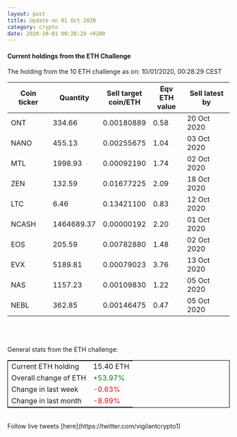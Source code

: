 ```yaml
---
layout: post
title: Update on 01 Oct 2020
category: crypto
date: 2020-10-01 00:28:29 +0200
---
```

<!-- Global site tag (gtag.js) - Google Analytics -->
<script async src="https://www.googletagmanager.com/gtag/js?id=UA-103831149-5"></script>
<script>
  window.dataLayer = window.dataLayer || [];
  function gtag(){dataLayer.push(arguments);}
  gtag('js', new Date());

  gtag('config', 'UA-103831149-5');
</script>


#### Current holdings from the ETH Challenge

The holding from the 10 ETH challenge as on: 10/01/2020, 00:28:29 CEST

|Coin ticker|Quantity|Sell target<br>coin/ETH|Eqv ETH<br>value|Sell latest by|
|-----------|--------|-----------|-----------|--------------|
ONT|334.66|  0.00180889|0.58|20 Oct 2020|
NANO|455.13|  0.00255675|1.04|03 Oct 2020|
MTL|1998.93|  0.00092190|1.74|02 Oct 2020|
ZEN|132.59|  0.01677225|2.09|18 Oct 2020|
LTC|6.46|  0.13421100|0.83|12 Oct 2020|
NCASH|1464689.37|  0.00000192|2.20|01 Oct 2020|
EOS|205.59|  0.00782880|1.48|02 Oct 2020|
EVX|5189.81|  0.00079023|3.76|13 Oct 2020|
NAS|1157.23|  0.00109830|1.22|05 Oct 2020|
NEBL|362.85|  0.00146475|0.47|05 Oct 2020|

<br>
<br>
<br>
General stats from the ETH challenge:

<table style="border:1px solid black;margin-left:auto;margin-right:auto;">
	<tbody>
	<tr>
		<td>Current ETH holding</td>
		<td>     15.40 ETH</td>
	</tr>
	<tr>
		<td>Overall change of ETH</td>
		<td><font color="green">+53.97%</font></td>
	</tr>
	<tr>
		<td>Change in last week</td>
		<td><font color="red">-0.63%</font></td>
	</tr>
	<tr>
		<td>Change in last month</td>
		<td><font color="red">-8.99%</font></td>
	</tr>
	</tbody>
</table>

<br>
Follow live tweets [here](https://twitter.com/vigilantcrypto1)
<br>
<br>